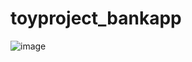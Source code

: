 # toyproject_bankapp
![image](https://user-images.githubusercontent.com/90438815/187675778-ac16413a-fb92-4e8d-bad4-53210014d821.png)
